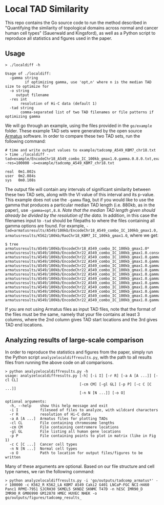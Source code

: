 # Local TAD Similarity

This repo contains the Go source code to run the method described in "Quantifying the similarity of topological domains across normal and cancer human cell types" (Sauerwald and Kingsford), as well as a Python script to reproduce all statistics and figures used in the paper.


## Usage

```shell
> ./localdiff -h

Usage of ./localdiff:
  -gamma string
    	 if optimizing gamma, use 'opt,n' where n is the median TAD size to optimize for
  -o string
     output filename
  -res int
       resolution of Hi-C data (default 1)
  -tad string
       comma-separated list of two TAD filenames or file patterns if optimizing gamma
```

We will go through an example, using the files provided in the `go/example` folder.
These example TAD sets were generated by the open source [Armatus](https://github.com/kingsfordgroup/armatus) software.
In order to compare these two TAD sets, run the following command:

```shell
# time and write output values to example/tadcomp_A549_KBM7_chr18.txt
> time ./localdiff -tad=example/EncodeChr18_A549_combo_IC_100kb_gmax1.0.gamma.0.8.0.txt,example/RaoChr18_KBM7_IC_100kb_gmax1.0.gamma.0.8.0.txt -res=100000 -o=example/tadcomp_A549_KBM7_chr18.txt

real  0m1.802s
user  0m2.084s
sys   0m0.108s
```

The output file will contain any intervals of significant similarity between these two TAD sets, along with the VI value of this interval and its p-value.
This example does not use the `-gamma` flag, but if you would like to use the gamma that produces a particular median TAD length (i.e. 880kb, as in the paper), use `-gamma=opt,8.8`.
_Note that the median TAD length given should already be divided by the resolution of the data._
In addition, in this case the filenames input to `-tad` should be filepaths to where the files containing all gamma options are found.
For example, `-tad=armatusresults/A549/100kb/EncodeChr18_A549_combo_IC_100kb_gmax1.0,armatusresults/K562/100kb/RaoChr18_KBM7_IC_100kb_gmax1.0`, where we get:

```shell
$ tree armatusresults/A549/100kb/EncodeChr18_A549_combo_IC_100kb_gmax1.0*
armatusresults/A549/100kb/EncodeChr22_A549_combo_IC_100kb_gmax1.0.consensus.txt
armatusresults/A549/100kb/EncodeChr22_A549_combo_IC_100kb_gmax1.0.gamma.0.0.txt
armatusresults/A549/100kb/EncodeChr22_A549_combo_IC_100kb_gmax1.0.gamma.0.1.0.txt
armatusresults/A549/100kb/EncodeChr22_A549_combo_IC_100kb_gmax1.0.gamma.0.2.0.txt
armatusresults/A549/100kb/EncodeChr22_A549_combo_IC_100kb_gmax1.0.gamma.0.3.0.txt
armatusresults/A549/100kb/EncodeChr22_A549_combo_IC_100kb_gmax1.0.gamma.0.4.0.txt
armatusresults/A549/100kb/EncodeChr22_A549_combo_IC_100kb_gmax1.0.gamma.0.5.0.txt
armatusresults/A549/100kb/EncodeChr22_A549_combo_IC_100kb_gmax1.0.gamma.0.6.0.txt
armatusresults/A549/100kb/EncodeChr22_A549_combo_IC_100kb_gmax1.0.gamma.0.7.0.txt
armatusresults/A549/100kb/EncodeChr22_A549_combo_IC_100kb_gmax1.0.gamma.0.8.0.txt
armatusresults/A549/100kb/EncodeChr22_A549_combo_IC_100kb_gmax1.0.gamma.0.9.0.txt
armatusresults/A549/100kb/EncodeChr22_A549_combo_IC_100kb_gmax1.0.gamma.1.0.txt
```

If you are not using Armatus files as input TAD files, note that the format of the files must be the same, namely that your file contains at least 3 columns, where the 2nd column gives TAD start locations and the 3rd gives TAD end locations.

## Analyzing results of large-scale comparison

In order to reproduce the statistics and figures from the paper, simply run the Python script `analyzelocaldiffresults.py`, with the path to all results files from running the above code on all comparisons.

```shell
> python analyzelocaldiffresults.py -h
usage: analyzelocaldiffresults.py [-h] [-i I] [-r R] [-a A [A ...]] [-cl CL]
                                  [-cm CM] [-gl GL] [-p P] [-c C [C ...]]
                                  [-n N [N ...]] [-o O]

optional arguments:
  -h, --help    show this help message and exit
  -i I          fileseed of files to analyze, with wildcard characters
  -r R          resolution of Hi-C data
  -a A [A ...]  Armatus files for plotting TADs
  -cl CL        File containing chromosome lengths
  -cm CM        File containing centromere locations
  -gl GL        File listing all human gene locations
  -p P          File containing points to plot in matrix (like in Fig 1)
  -c C [C ...]  Cancer cell types
  -n N [N ...]  Normal cell types
  -o O          Path to location for output files/figures to be written
```

Many of these arguments are optional.
Based on our file structure and cell type names, we ran the following command:

```shell
> python analyzelocaldiffresults.py -i 'go/outputs/tadcomp_armatus*' -r 100000 -c K562_R K562_LA KBM7 A549 Caki2 G401 LNCaP-FGC NCI-H460 Panc1 RPMI-7951 SJCRH30 SKMEL5 SKNDZ SKNMC T47D -n hESC IMR90_D IMR90_R GM06990 GM12878 HMEC HUVEC NHEK -o go/outputs/figures/tadcomp_results_
```
